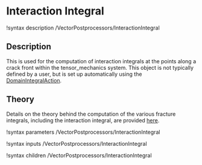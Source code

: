 # Interaction Integral

!syntax description /VectorPostprocessors/InteractionIntegral

## Description

This is used for the computation of interaction integrals at the points along a crack front within the tensor_mechanics system. This object is not typically defined by a user, but is set up automatically using the [DomainIntegralAction](/DomainIntegralAction.md).

## Theory

Details on the theory behind the computation of the various fracture integrals, including the interaction integral, are provided [here](FractureIntegrals.md).

!syntax parameters /VectorPostprocessors/InteractionIntegral

!syntax inputs /VectorPostprocessors/InteractionIntegral

!syntax children /VectorPostprocessors/InteractionIntegral
